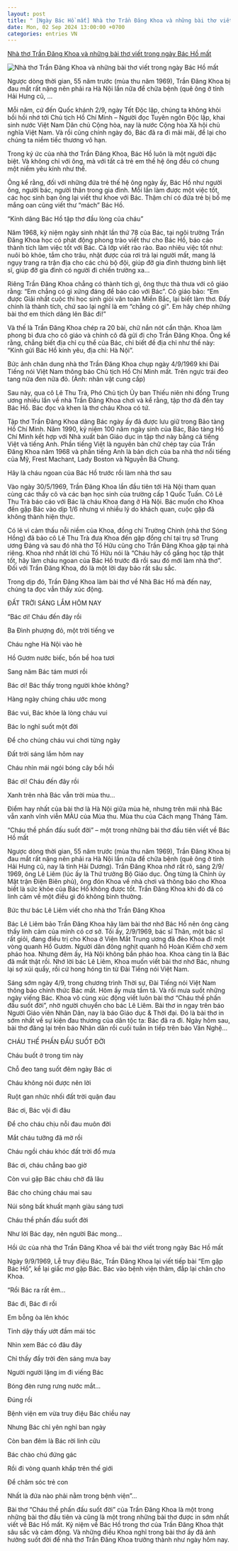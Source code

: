 ```yaml
---
layout: post
title: " [Ngày Bác Hồ mất] Nhà thơ Trần Đăng Khoa và những bài thơ viết trong ngày Bác Hồ mất"
date: Mon, 02 Sep 2024 13:00:00 +0700
categories: entries VN
---
```

[Nhà thơ Trần Đăng Khoa và những bài thơ viết trong ngày Bác Hồ mất](https://baohaiduong.vn/nha-tho-tran-dang-khoa-va-nhung-bai-tho-viet-trong-ngay-bac-ho-mat-391907.html)

![Nhà thơ Trần Đăng Khoa và những bài thơ viết trong ngày Bác Hồ mất](https://bhd.1cdn.vn/2024/09/01/vov-media.emitech.vn-sites-default-files-styles-large-public-2024-09-_tran_dang_khoa_cover.jpg)

Ngược dòng thời gian, 55 năm trước (mùa thu năm 1969), Trần Đăng Khoa bị đau mắt rất nặng nên phải ra Hà Nội lần nữa để chữa bệnh (quê ông ở tỉnh Hải Hưng cũ, ...

Mỗi năm, cứ đến Quốc khánh 2/9, ngày Tết Độc lập, chúng ta không khỏi bồi hồi nhớ tới Chủ tịch Hồ Chí Minh – Người đọc Tuyên ngôn Độc lập, khai sinh nước Việt Nam Dân chủ Cộng hòa, nay là nước Cộng hòa Xã hội chủ nghĩa Việt Nam. Và rồi cũng chính ngày đó, Bác đã ra đi mãi mãi, để lại cho chúng ta niềm tiếc thương vô hạn.

Trong ký ức của nhà thơ Trần Đăng Khoa, Bác Hồ luôn là một người đặc biệt. Và không chỉ với ông, mà với tất cả trẻ em thế hệ ông đều có chung một niềm yêu kính như thế.

Ông kể rằng, đối với những đứa trẻ thế hệ ông ngày ấy, Bác Hồ như người ông, người bác, người thân trong gia đình. Mỗi lần làm được một việc tốt, các học sinh bạn ông lại viết thư khoe với Bác. Thậm chí có đứa trẻ bị bố mẹ mắng oan cũng viết thư “mách” Bác Hồ.

“Kính dâng Bác Hồ tập thơ đầu lòng của cháu”

Năm 1968, kỷ niệm ngày sinh nhật lần thứ 78 của Bác, tại ngôi trường Trần Đăng Khoa học có phát động phong trào viết thư cho Bác Hồ, báo cáo thành tích làm việc tốt với Bác. Cả lớp viết rào rào. Bao nhiêu việc tốt như: nuôi bò khỏe, tắm cho trâu, nhặt được của rơi trả lại người mất, mang lá ngụy trang ra trận địa cho các chú bộ đội, giúp đỡ gia đình thương binh liệt sĩ, giúp đỡ gia đình có người đi chiến trường xa...

Riêng Trần Đăng Khoa chẳng có thành tích gì, ông thực thà thưa với cô giáo rằng: “Em chẳng có gì xứng đáng để báo cáo với Bác”. Cô giáo bảo: “Em được Giải nhất cuộc thi học sinh giỏi văn toàn Miền Bắc, lại biết làm thơ. Đấy chính là thành tích, chứ sao lại nghĩ là em “chẳng có gì". Em hãy chép những bài thơ em thích dâng lên Bác đi!”

Và thế là Trần Đăng Khoa chép ra 20 bài, chữ nắn nót cẩn thận. Khoa làm phong bì đưa cho cô giáo và chính cô đã gửi đi cho Trần Đăng Khoa. Ông kể rằng, chẳng biết địa chỉ cụ thể của Bác, chỉ biết đề địa chỉ như thế này: “Kính gửi Bác Hồ kính yêu, địa chỉ: Hà Nội”.

Bức ảnh chân dung nhà thơ Trần Đăng Khoa chụp ngày 4/9/1969 khi Đài Tiếng nói Việt Nam thông báo Chủ tịch Hồ Chí Minh mất. Trên ngực trái đeo tang nửa đen nửa đỏ. (Ảnh: nhân vật cung cấp)

Sau này, qua cô Lê Thu Trà, Phó Chủ tịch Ủy ban Thiếu niên nhi đồng Trung ương nhiều lần về nhà Trần Đăng Khoa chơi và kể rằng, tập thơ đã đến tay Bác Hồ. Bác đọc và khen là thơ cháu Khoa có tứ.

Tập thơ Trần Đăng Khoa dâng Bác ngày ấy đã được lưu giữ trong Bảo tàng Hồ Chí Minh. Năm 1990, kỷ niệm 100 năm ngày sinh của Bác, Bảo tàng Hồ Chí Minh kết hợp với Nhà xuất bản Giáo dục in tập thơ này bằng cả tiếng Việt và tiếng Anh. Phần tiếng Việt là nguyên bản chữ chép tay của Trần Đăng Khoa năm 1968 và phần tiếng Anh là bản dịch của ba nhà thơ nổi tiếng của Mỹ, Frest Machant, Lady Boston và Nguyễn Bá Chung.

Hãy là cháu ngoan của Bác Hồ trước rồi làm nhà thơ sau

Vào ngày 30/5/1969, Trần Đăng Khoa lần đầu tiên tới Hà Nội tham quan cùng các thầy cô và các bạn học sinh của trường cấp 1 Quốc Tuấn. Cô Lê Thu Trà báo cáo với Bác là cháu Khoa đang ở Hà Nội. Bác muốn cho Khoa đến gặp Bác vào dịp 1/6 nhưng vì nhiều lý do khách quan, cuộc gặp đã không thành hiện thực.

Có lẽ vì cảm thấu nỗi niềm của Khoa, đồng chí Trường Chinh (nhà thơ Sóng Hồng) đã bảo cô Lê Thu Trà đưa Khoa đến gặp đồng chí tại trụ sở Trung ương Đảng và sau đó nhà thơ Tố Hữu cũng cho Trần Đăng Khoa gặp tại nhà riêng. Khoa nhớ nhất lời chú Tố Hữu nói là “Cháu hãy cố gắng học tập thật tốt, hãy làm cháu ngoan của Bác Hồ trước đã rồi sau đó mới làm nhà thơ”. Đối với Trần Đăng Khoa, đó là một lời dạy bảo rất sâu sắc.

Trong dịp đó, Trần Đăng Khoa làm bài thơ về Nhà Bác Hồ mà đến nay, chúng ta đọc vẫn thấy xúc động.

ĐẤT TRỜI SÁNG LẮM HÔM NAY

“Bác ơi! Cháu đến đây rồi

Ba Đình phượng đỏ, một trời tiếng ve

Cháu nghe Hà Nội vào hè

Hồ Gươm nước biếc, bốn bề hoa tươi

Sang năm Bác tám mươi rồi

Bác ơi! Bác thấy trong người khỏe không?

Hàng ngày chúng cháu ước mong

Bác vui, Bác khỏe là lòng cháu vui

Bác lo nghĩ suốt một đời

Để cho chúng cháu vui chơi từng ngày

Đất trời sáng lắm hôm nay

Cháu nhìn mái ngói bóng cây bồi hồi

Bác ơi! Cháu đến đây rồi

Xanh trên nhà Bác vẫn trời mùa thu...

Điểm hay nhất của bài thơ là Hà Nội giữa mùa hè, nhưng trên mái nhà Bác vẫn xanh vĩnh viễn MÀU của Mùa thu. Mùa thu của Cách mạng Tháng Tám.

“Cháu thề phấn đấu suốt đời” – một trong những bài thơ đầu tiên viết về Bác Hồ mất

Ngược dòng thời gian, 55 năm trước (mùa thu năm 1969), Trần Đăng Khoa bị đau mắt rất nặng nên phải ra Hà Nội lần nữa để chữa bệnh (quê ông ở tỉnh Hải Hưng cũ, nay là tỉnh Hải Dương). Trần Đăng Khoa nhớ rất rõ, sáng 2/9/ 1969, ông Lê Liêm (lúc ấy là Thứ trưởng Bộ Giáo dục. Ông từng là Chính ủy Mặt trận Điện Biên phủ), ông đón Khoa về nhà chơi và thông báo cho Khoa biết là sức khỏe của Bác Hồ không được tốt. Trần Đăng Khoa khi đó đã có linh cảm về một điều gì đó không bình thường.

Bức thư bác Lê Liêm viết cho nhà thơ Trần Đăng Khoa

Bác Lê Liêm bảo Trần Đăng Khoa hãy làm bài thơ nhớ Bác Hồ nên ông càng thấy linh cảm của mình có cơ sở. Tối ấy, 2/9/1969, bác sĩ Thân, một bác sĩ rất giỏi, đang điều trị cho Khoa ở Viện Mắt Trung ương đã đèo Khoa đi một vòng quanh Hồ Gươm. Người dân đông nghịt quanh hồ Hoàn Kiếm chờ xem pháo hoa. Nhưng đêm ấy, Hà Nội không bắn pháo hoa. Khoa càng tin là Bác đã mất thật rồi. Nhớ lời bác Lê Liêm, Khoa muốn viết bài thơ nhớ Bác, nhưng lại sợ xúi quẩy, rồi cứ hong hóng tin từ Đài Tiếng nói Việt Nam.

Sáng sớm ngày 4/9, trong chương trình Thời sự, Đài Tiếng nói Việt Nam thông báo chính thức Bác mất. Hôm ấy mưa tầm tã. Và rồi mưa suốt những ngày viếng Bác. Khoa vô cùng xúc động viết luôn bài thơ “Cháu thề phấn đấu suốt đời”, nhờ người chuyển cho bác Lê Liêm. Bài thơ in ngay trên báo Người Giáo viên Nhân Dân, nay là báo Giáo dục & Thời đại. Đó là bài thơ in sớm nhất về sự kiện đau thương của dân tộc ta: Bác đã ra đi. Ngày hôm sau, bài thơ đăng lại trên báo Nhân dân rồi cuối tuần in tiếp trên báo Văn Nghệ…

CHÁU THẾ PHẤN ĐẤU SUỐT ĐỜI

Cháu buốt ở trong tim này

Chỗ đeo tang suốt đêm ngày Bác ơi

Cháu không nói được nên lời

Ruột gan nhức nhối đất trời quặn đau

Bác ơi, Bác vội đi đâu

Để cho cháu chịu nỗi đau muôn đời

Mắt cháu tưởng đã mờ rồi

Cháu ngồi cháu khóc đất trời đổ mưa

Bác ơi, cháu chẳng bao giờ

Còn vui gặp Bác cháu chờ đã lâu

Bác cho chúng cháu mai sau

Núi sông bất khuất mạnh giàu sáng tươi

Cháu thề phấn đấu suốt đời

Như lời Bác dạy, nên người Bác mong…

Hồi ức của nhà thơ Trần Đăng Khoa về bài thơ viết trong ngày Bác Hồ mất

Ngày 9/9/1969, Lễ truy điệu Bác, Trần Đăng Khoa lại viết tiếp bài “Em gặp Bác Hồ”, kể lại giấc mơ gặp Bác. Bác vào bệnh viện thăm, đắp lại chăn cho Khoa.

“Rồi Bác ra rất êm…

Bác đi, Bác đi rồi

Em bỗng òa lên khóc

Tỉnh dậy thấy ướt đầm mái tóc

Nhìn xem Bác có đâu đây

Chỉ thấy đầy trời đèn sáng mưa bay

Người người lặng im đi viếng Bác

Bóng đèn rưng rưng nước mắt…

Đúng rồi

Bệnh viện em vừa truy điệu Bác chiều nay

Nhưng Bác chỉ yên nghỉ ban ngày

Còn ban đêm là Bác rời linh cữu

Bác chào chú đứng gác

Rồi đi vòng quanh khắp trên thế giới

Để chăm sóc trẻ con

Nhất là đứa nào phải nằm trong bệnh viện”…

Bài thơ “Cháu thề phấn đấu suốt đời” của Trần Đăng Khoa là một trong những bài thơ đầu tiên và cũng là một trong những bài thơ được in sớm nhất viết về Bác Hồ mất. Kỷ niệm về Bác Hồ trong thơ của Trần Đăng Khoa thật sâu sắc và cảm động. Và những điều Khoa nghĩ trong bài thơ ấy đã ảnh hưởng suốt đời để nhà thơ Trần Đăng Khoa trưởng thành như ngày hôm nay.

